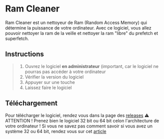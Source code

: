 # Ram Cleaner
Ram Cleaner est un nettoyeur de Ram (Random Access Memory) qui détermine la puissance de votre ordinateur. Avec ce logiciel, vous allez pouvoir nettoyer la ram de la veille et nettoyer la ram "libre" du prefetch et superfetch.
## Instructions
> 1) Ouvrez le logiciel **en administrateur** (important, car le logiciel ne pourras pas accéder à votre ordinateur
> 2) Vérifier la version du logiciel 
> 3) Appuyer sur une touche
> 4) Laissez faire le logiciel
## Téléchargement
Pour télécharger le logiciel, rendez vous dans la page des [releases](https://github.com/Luckyluka17/Ram-Cleaner/releases)
:warning: ATTENTION ! Prenez bien le logiciel 32 bit ou 64 bit celon l'architecture de votre ordinateur !
Si vous ne savez pas comment savoir si vous avez un système 32 ou 64 bit, rendez vous sur cet [article](https://lecrabeinfo.net/32-ou-64-bits-comment-savoir.html)
